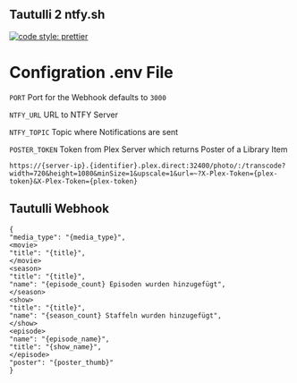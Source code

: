 ## Tautulli 2 ntfy.sh

[![code style: prettier](https://img.shields.io/badge/code_style-prettier-ff69b4.svg?style=flat-square)](https://github.com/prettier/prettier)

# Configration .env File

`PORT` Port for the Webhook defaults to `3000`

`NTFY_URL` URL to NTFY Server

`NTFY_TOPIC` Topic where Notifications are sent

`POSTER_TOKEN` Token from Plex Server which returns Poster of a Library Item

`https://{server-ip}.{identifier}.plex.direct:32400/photo/:/transcode?width=720&height=1080&minSize=1&upscale=1&url=~?X-Plex-Token={plex-token}&X-Plex-Token={plex-token}`

## Tautulli Webhook

```
{
"media_type": "{media_type}",
<movie>
"title": "{title}",
</movie>
<season>
"title": "{title}",
"name": "{episode_count} Episoden wurden hinzugefügt",
</season>
<show>
"title": "{title}",
"name": "{season_count} Staffeln wurden hinzugefügt",
</show>
<episode>
"name": "{episode_name}",
"title": "{show_name}",
</episode>
"poster": "{poster_thumb}"
}
```
